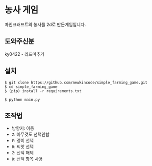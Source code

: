 # 농사 게임

마인크래프트의 농사를 2d로 만든게임입니다.

## 도와주신분

ky0422 - 리드미추가

## 설치

```console
$ git clone https://github.com/newkincode/simple_farming_game.git
$ cd simple_farming_game
$ (pip) install -r requirements.txt

$ python main.py
```

## 조작법

-   방향키: 이동
-   `Z`: 아무것도 선택안함
-   `F`: 괭이 선택
-   `R`: 씨앗 선택
-   `Z`: 선택 해제
-   `D`: 선택 항목 사용
